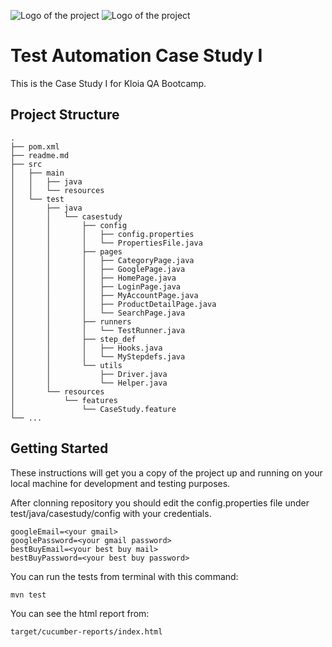 ![Logo of the project](https://external-content.duckduckgo.com/iu/?u=https%3A%2F%2Fwiki.deimos.fr%2Fimages%2F0%2F00%2FSelenium-logo.png&f=1&nofb=1) ![Logo of the project](https://external-content.duckduckgo.com/iu/?u=https%3A%2F%2Fwww.programmableweb.com%2Fsites%2Fdefault%2Ffiles%2Fstyles%2Ffacebook_scale_width_200%2Fpublic%2Fresource%2FCucumber%2520Framework.png%3Fitok%3DfYz2HDEh&f=1&nofb=1)


# Test Automation Case Study I

This is the Case Study I for Kloia QA Bootcamp.


## Project Structure

    .
    ├── pom.xml
    ├── readme.md
    ├── src
    │   ├── main
    │   │   ├── java
    │   │   └── resources
    │   └── test
    │       ├── java
    │       │   └── casestudy
    │       │       ├── config
    │       │       │   ├── config.properties
    │       │       │   └── PropertiesFile.java
    │       │       ├── pages
    │       │       │   ├── CategoryPage.java
    │       │       │   ├── GooglePage.java
    │       │       │   ├── HomePage.java
    │       │       │   ├── LoginPage.java
    │       │       │   ├── MyAccountPage.java
    │       │       │   ├── ProductDetailPage.java
    │       │       │   └── SearchPage.java
    │       │       ├── runners
    │       │       │   └── TestRunner.java
    │       │       ├── step_def
    │       │       │   ├── Hooks.java
    │       │       │   └── MyStepdefs.java
    │       │       └── utils
    │       │           ├── Driver.java
    │       │           └── Helper.java
    │       └── resources
    │           └── features
    │               └── CaseStudy.feature
    └── ...





## Getting Started

These instructions will get you a copy of the project up and running on your local machine for development and testing purposes. 


After clonning repository you should edit the config.properties file under test/java/casestudy/config with your credentials.

```
googleEmail=<your gmail>
googlePassword=<your gmail password>
bestBuyEmail=<your best buy mail>
bestBuyPassword=<your best buy password>
```
You can run the tests from terminal with this command:

```
mvn test
```


You can see the html report from:
```
target/cucumber-reports/index.html 

```

